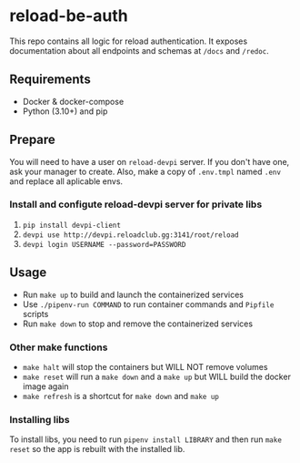 # reload-be-auth

This repo contains all logic for reload authentication. It exposes documentation about all endpoints and schemas at `/docs` and `/redoc`.

## Requirements

- Docker & docker-compose
- Python (3.10+) and pip

## Prepare

You will need to have a user on `reload-devpi` server. If you don't have one, ask your manager to create. Also, make a copy of `.env.tmpl` named `.env` and replace all aplicable envs.

### Install and configute reload-devpi server for private libs

1. `pip install devpi-client`
2. `devpi use http://devpi.reloadclub.gg:3141/root/reload`
3. `devpi login USERNAME --password=PASSWORD`

## Usage

- Run `make up` to build and launch the containerized services
- Use `./pipenv-run COMMAND` to run container commands and `Pipfile` scripts
- Run `make down` to stop and remove the containerized services

### Other make functions

- `make halt` will stop the containers but WILL NOT remove volumes
- `make reset` will run a `make down` and a `make up` but WILL build the docker image again
- `make refresh` is a shortcut for `make down` and `make up`

### Installing libs

To install libs, you need to run `pipenv install LIBRARY` and then run `make reset` so the app is rebuilt with the installed lib.
